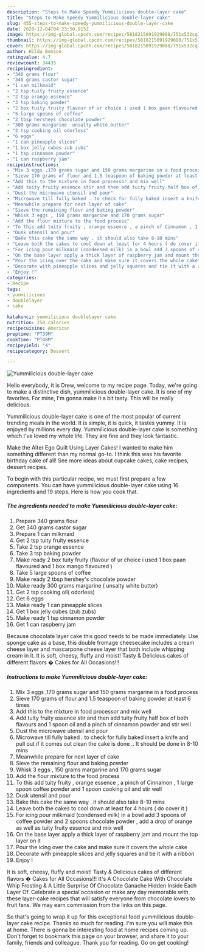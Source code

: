 ```yaml
---
description: "Steps to Make Speedy Yummilicious double-layer cake"
title: "Steps to Make Speedy Yummilicious double-layer cake"
slug: 455-steps-to-make-speedy-yummilicious-double-layer-cake
date: 2020-12-04T04:23:50.915Z
image: https://img-global.cpcdn.com/recipes/5818215091929088/751x532cq70/yummilicious-double-layer-cake-recipe-main-photo.jpg
thumbnail: https://img-global.cpcdn.com/recipes/5818215091929088/751x532cq70/yummilicious-double-layer-cake-recipe-main-photo.jpg
cover: https://img-global.cpcdn.com/recipes/5818215091929088/751x532cq70/yummilicious-double-layer-cake-recipe-main-photo.jpg
author: Hilda Benson
ratingvalue: 4.7
reviewcount: 34435
recipeingredient:
- "340 grams flour"
- "340 grams castor sugar"
- "1 can milkmaid"
- "2 tsp tuity fruity essence"
- "2 tsp orange essence"
- "3 tsp baking powder"
- "2 box tuity fruity flavour of ur choice i used 1 box paan flavoured and 1 box mango flavoured "
- "5 large spoons of coffee"
- "2 tbsp hersheys chocolate powder"
- "300 grams margarine  unsalty white butter"
- "2 tsp cooking oil odorless"
- "6 eggs"
- "1 can pineapple slices"
- "1 box jelly cubes zub zubs"
- "1 tsp cinnamon powder"
- "1 can raspberry jam"
recipeinstructions:
- "Mix 3 eggs ,170 grams sugar and 150 grams margarine in a food process"
- "Sieve 170 grams of flour and 1.5 teaspoon of baking powder at least 6 times"
- "Add this to the mixture in food processor and mix well"
- "Add tuity fruity essence stir and then add tuity fruity half box of both flavours and 1 spoon oil and a pinch of cinnamon powder and stir well"
- "Dust the microwave utensil and pour"
- "Microwave till fully baked . to check for fully baked insert a knife and pull out if it comes out clean the cake is done .. It should be done in 8-10 mins"
- "Meanwhile prepare for next layer of cake"
- "Sieve the remaining flour and baking powder"
- "Whisk 3 eggs , 150 grams margarine and 170 grams sugar"
- "Add the flour mixture to the food process"
- "To this add tuity fruity , orange essence , a pinch of Cinnamon , 1 large spoon coffee powder and 1 spoon cooking oil and stir well"
- "Dusk utensil and pour"
- "Bake this cake the same way . it should also take 8-10 mins"
- "Leave both the cakes to cool down at least for 4 hours ( do cover it )"
- "For icing pour milkmaid (condensed milk) in a bowl add 3 spoons of coffee powder and 2 spoons chocolate powder , add a drop of orange as well as tuity fruity essence and mix well"
- "On the base layer apply a thick layer of raspberry jam and mount the top layer on it"
- "Pour the icing over the cake and make sure it covers the whole cake"
- "Decorate with pineapple slices and jelly squares and tie it with a ribbon"
- "Enjoy !"
categories:
- Recipe
tags:
- yummilicious
- doublelayer
- cake

katakunci: yummilicious doublelayer cake 
nutrition: 250 calories
recipecuisine: American
preptime: "PT39M"
cooktime: "PT48M"
recipeyield: "4"
recipecategory: Dessert

---
```



![Yummilicious double-layer cake](https://img-global.cpcdn.com/recipes/5818215091929088/751x532cq70/yummilicious-double-layer-cake-recipe-main-photo.jpg)

Hello everybody, it is Drew, welcome to my recipe page. Today, we're going to make a distinctive dish, yummilicious double-layer cake. It is one of my favorites. For mine, I'm gonna make it a bit tasty. This will be really delicious.

Yummilicious double-layer cake is one of the most popular of current trending meals in the world. It is simple, it is quick, it tastes yummy. It is enjoyed by millions every day. Yummilicious double-layer cake is something which I've loved my whole life. They are fine and they look fantastic.

Make the Alter Ego Quilt Using Layer Cakes! I wanted to make him something different than my normal go-to. I think this was his favorite birthday cake of all! See more ideas about cupcake cakes, cake recipes, dessert recipes.


To begin with this particular recipe, we must first prepare a few components. You can have yummilicious double-layer cake using 16 ingredients and 19 steps. Here is how you cook that.

<!--inarticleads1-->

##### The ingredients needed to make Yummilicious double-layer cake:

1. Prepare 340 grams flour
1. Get 340 grams castor sugar
1. Prepare 1 can milkmaid
1. Get 2 tsp tuity fruity essence
1. Take 2 tsp orange essence
1. Take 3 tsp baking powder
1. Make ready 2 box tuity fruity (flavour of ur choice i used 1 box paan flavoured and 1 box mango flavoured )
1. Take 5 large spoons of coffee
1. Make ready 2 tbsp hershey&#39;s chocolate powder
1. Make ready 300 grams margarine ( unsalty white butter)
1. Get 2 tsp cooking oil( odorless)
1. Get 6 eggs
1. Make ready 1 can pineapple slices
1. Get 1 box jelly cubes (zub zubs)
1. Make ready 1 tsp cinnamon powder
1. Get 1 can raspberry jam


Because chocolate layer cake this good needs to be made immediately. Use sponge cake as a base, this double fromage cheesecake includes a cream cheese layer and mascarpone cheese layer that both include whipping cream in it. It is soft, cheesy, fluffy and moist! Tasty &amp; Delicious cakes of different flavors � Cakes for All Occasions!!! 

<!--inarticleads2-->

##### Instructions to make Yummilicious double-layer cake:

1. Mix 3 eggs ,170 grams sugar and 150 grams margarine in a food process
1. Sieve 170 grams of flour and 1.5 teaspoon of baking powder at least 6 times
1. Add this to the mixture in food processor and mix well
1. Add tuity fruity essence stir and then add tuity fruity half box of both flavours and 1 spoon oil and a pinch of cinnamon powder and stir well
1. Dust the microwave utensil and pour
1. Microwave till fully baked . to check for fully baked insert a knife and pull out if it comes out clean the cake is done .. It should be done in 8-10 mins
1. Meanwhile prepare for next layer of cake
1. Sieve the remaining flour and baking powder
1. Whisk 3 eggs , 150 grams margarine and 170 grams sugar
1. Add the flour mixture to the food process
1. To this add tuity fruity , orange essence , a pinch of Cinnamon , 1 large spoon coffee powder and 1 spoon cooking oil and stir well
1. Dusk utensil and pour
1. Bake this cake the same way . it should also take 8-10 mins
1. Leave both the cakes to cool down at least for 4 hours ( do cover it )
1. For icing pour milkmaid (condensed milk) in a bowl add 3 spoons of coffee powder and 2 spoons chocolate powder , add a drop of orange as well as tuity fruity essence and mix well
1. On the base layer apply a thick layer of raspberry jam and mount the top layer on it
1. Pour the icing over the cake and make sure it covers the whole cake
1. Decorate with pineapple slices and jelly squares and tie it with a ribbon
1. Enjoy !


It is soft, cheesy, fluffy and moist! Tasty &amp; Delicious cakes of different flavors � Cakes for All Occasions!!! It&#39;s A Chocolate Cake With Chocolate Whip Frosting &amp; A Little Surprise Of Chocolate Ganache Hidden Inside Each Layer Of. Celebrate a special occasion or make any day memorable with these layer-cake recipes that will satisfy everyone from chocolate lovers to fruit fans. We may earn commission from the links on this page. 

So that's going to wrap it up for this exceptional food yummilicious double-layer cake recipe. Thanks so much for reading. I'm sure you will make this at home. There is gonna be interesting food at home recipes coming up. Don't forget to bookmark this page on your browser, and share it to your family, friends and colleague. Thank you for reading. Go on get cooking!
